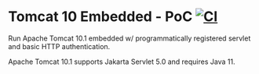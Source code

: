 # Tomcat 10 Embedded - PoC [![CI](https://github.com/agebhar1/tomcat-10-embedded/actions/workflows/ci.yml/badge.svg?event=push)](https://github.com/agebhar1/tomcat-10-embedded/actions/workflows/ci.yml)

Run Apache Tomcat 10.1 embedded w/ programmatically registered servlet and basic HTTP authentication.

Apache Tomcat 10.1 supports Jakarta Servlet 5.0 and requires Java 11.